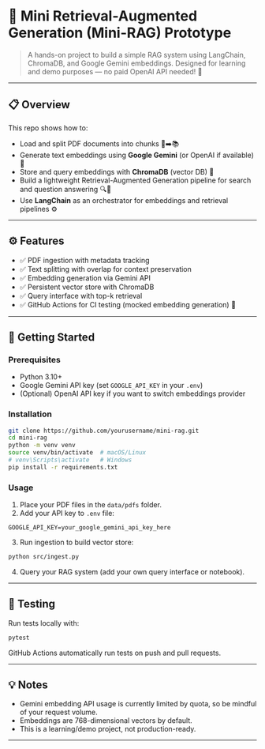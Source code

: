 # 🧠 Mini Retrieval-Augmented Generation (Mini-RAG) Prototype

> A hands-on project to build a simple RAG system using LangChain, ChromaDB, and Google Gemini embeddings.
> Designed for learning and demo purposes — no paid OpenAI API needed! 🚀

---

## 📋 Overview

This repo shows how to:

* Load and split PDF documents into chunks 📄➡️📚
* Generate text embeddings using **Google Gemini** (or OpenAI if available) 🧩
* Store and query embeddings with **ChromaDB** (vector DB) 💾
* Build a lightweight Retrieval-Augmented Generation pipeline for search and question answering 🔍🤖
* Use **LangChain** as an orchestrator for embeddings and retrieval pipelines ⚙️

---

## ⚙️ Features

* ✅ PDF ingestion with metadata tracking
* ✅ Text splitting with overlap for context preservation
* ✅ Embedding generation via Gemini API
* ✅ Persistent vector store with ChromaDB
* ✅ Query interface with top-k retrieval
* ✅ GitHub Actions for CI testing (mocked embedding generation) 🧪

---

## 🚀 Getting Started

### Prerequisites

* Python 3.10+
* Google Gemini API key (set `GOOGLE_API_KEY` in your `.env`)
* (Optional) OpenAI API key if you want to switch embeddings provider

### Installation

```bash
git clone https://github.com/yourusername/mini-rag.git
cd mini-rag
python -m venv venv
source venv/bin/activate  # macOS/Linux
# venv\Scripts\activate   # Windows
pip install -r requirements.txt
```

### Usage

1. Place your PDF files in the `data/pdfs` folder.
2. Add your API key to `.env` file:

```
GOOGLE_API_KEY=your_google_gemini_api_key_here
```

3. Run ingestion to build vector store:

```bash
python src/ingest.py
```

4. Query your RAG system (add your own query interface or notebook).

---

## 🧪 Testing

Run tests locally with:

```bash
pytest
```

GitHub Actions automatically run tests on push and pull requests.

---

## 💡 Notes

* Gemini embedding API usage is currently limited by quota, so be mindful of your request volume.
* Embeddings are 768-dimensional vectors by default.
* This is a learning/demo project, not production-ready.

---

